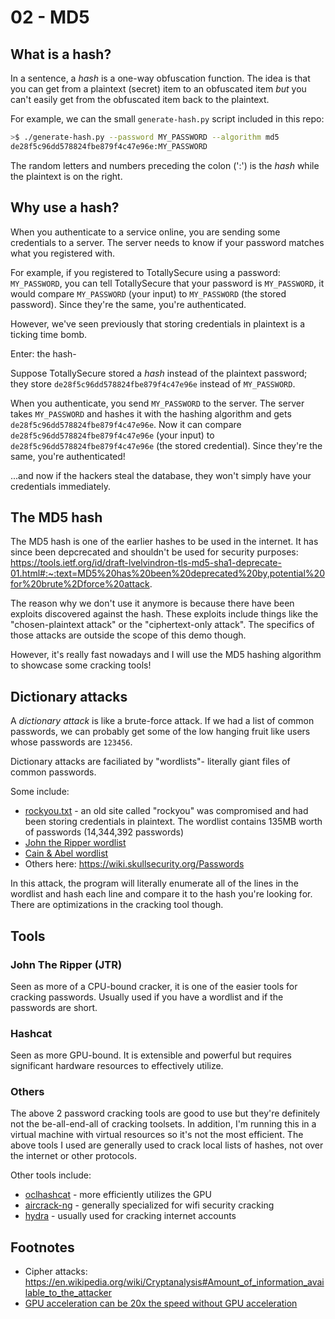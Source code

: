 # 02 - MD5

## What is a hash?

In a sentence, a *hash* is a one-way obfuscation function. The idea is that you can get from a plaintext (secret) item to an obfuscated item _but_ you can't easily get from the obfuscated item back to the plaintext.

For example, we can the small `generate-hash.py` script included in this repo:

```bash
>$ ./generate-hash.py --password MY_PASSWORD --algorithm md5
de28f5c96dd578824fbe879f4c47e96e:MY_PASSWORD
```

The random letters and numbers preceding the colon (':') is the _hash_ while the plaintext is on the right.

## Why use a hash?

When you authenticate to a service online, you are sending some credentials to a server. The server needs to know if your password matches what you registered with.

For example, if you registered to TotallySecure using a password: `MY_PASSWORD`, you can tell TotallySecure that your password is `MY_PASSWORD`, it would compare `MY_PASSWORD` (your input) to `MY_PASSWORD` (the stored password). Since they're the same, you're authenticated.

However, we've seen previously that storing credentials in plaintext is a ticking time bomb.

Enter: the hash-

Suppose TotallySecure stored a _hash_ instead of the plaintext password; they store `de28f5c96dd578824fbe879f4c47e96e` instead of `MY_PASSWORD`. 

When you authenticate, you send `MY_PASSWORD` to the server. The server takes `MY_PASSWORD` and hashes it with the hashing algorithm and gets `de28f5c96dd578824fbe879f4c47e96e`. Now it can compare `de28f5c96dd578824fbe879f4c47e96e` (your input) to `de28f5c96dd578824fbe879f4c47e96e` (the stored credential). Since they're the same, you're authenticated!

...and now if the hackers steal the database, they won't simply have your credentials immediately.

## The MD5 hash

The MD5 hash is one of the earlier hashes to be used in the internet. It has since been depcrecated and shouldn't be used for security purposes: https://tools.ietf.org/id/draft-lvelvindron-tls-md5-sha1-deprecate-01.html#:~:text=MD5%20has%20been%20deprecated%20by,potential%20for%20brute%2Dforce%20attack.

The reason why we don't use it anymore is because there have been exploits discovered against the hash. These exploits include things like the "chosen-plaintext attack" or the "ciphertext-only attack". The specifics of those attacks are outside the scope of this demo though.

However, it's really fast nowadays and I will use the MD5 hashing algorithm to showcase some cracking tools!

## Dictionary attacks

A *dictionary attack* is like a brute-force attack. If we had a list of common passwords, we can probably get some of the low hanging fruit like users whose passwords are `123456`. 

Dictionary attacks are faciliated by "wordlists"- literally giant files of common passwords.

Some include:

* [rockyou.txt](https://gitlab.com/kalilinux/packages/wordlists/-/blob/kali/master/rockyou.txt.gz) - an old site called "rockyou" was compromised and had been storing credentials in plaintext. The wordlist contains 135MB worth of passwords (14,344,392 passwords)
* [John the Ripper wordlist](http://downloads.skullsecurity.org/passwords/john.txt.bz2)
* [Cain & Abel wordlist](http://downloads.skullsecurity.org/passwords/cain.txt.bz2)
* Others here: https://wiki.skullsecurity.org/Passwords

In this attack, the program will literally enumerate all of the lines in the wordlist and hash each line and compare it to the hash you're looking for. There are optimizations in the cracking tool though.

## Tools

### John The Ripper (JTR)

Seen as more of a CPU-bound cracker, it is one of the easier tools for cracking passwords. Usually used if you have a wordlist and if the passwords are short.

### Hashcat 

Seen as more GPU-bound. It is extensible and powerful but requires significant hardware resources to effectively utilize.

### Others

The above 2 password cracking tools are good to use but they're definitely not the be-all-end-all of cracking toolsets. In addition, I'm running this in a virtual machine with virtual resources so it's not the most efficient. The above tools I used are generally used to crack local lists of hashes, not over the internet or other protocols.

Other tools include:

* [oclhashcat](https://hashcat.net/wiki/doku.php?id=oclhashcat) - more efficiently utilizes the GPU 
* [aircrack-ng](https://www.aircrack-ng.org/) - generally specialized for wifi security cracking
* [hydra](https://github.com/vanhauser-thc/thc-hydra) - usually used for cracking internet accounts

## Footnotes

* Cipher attacks: https://en.wikipedia.org/wiki/Cryptanalysis#Amount_of_information_available_to_the_attacker
* [GPU acceleration can be 20x the speed without GPU acceleration](https://vk5uj.com/hashcat-versus-oclhashcat-speed/#:~:text=If%20you're%20familiar%20with,is%20the%20GPU%20version%2C%20oclHashcat.&text=While%20this%20will%20get%20you,be%20weeks%2Fmonths%2Fyears.)
